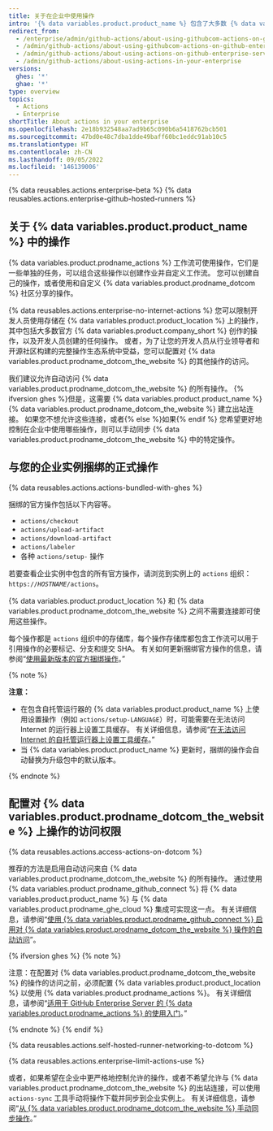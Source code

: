 ```yaml
---
title: 关于在企业中使用操作
intro: '{% data variables.product.product_name %} 包含了大多数 {% data variables.product.prodname_dotcom %} 编写的操作，并且有选项允许访问来自 {% data variables.product.prodname_dotcom_the_website %} 和 {% data variables.product.prodname_marketplace %} 的其他操作。'
redirect_from:
  - /enterprise/admin/github-actions/about-using-githubcom-actions-on-github-enterprise-server
  - /admin/github-actions/about-using-githubcom-actions-on-github-enterprise-server
  - /admin/github-actions/about-using-actions-on-github-enterprise-server
  - /admin/github-actions/about-using-actions-in-your-enterprise
versions:
  ghes: '*'
  ghae: '*'
type: overview
topics:
  - Actions
  - Enterprise
shortTitle: About actions in your enterprise
ms.openlocfilehash: 2e18b932548aa7ad9b65c090b6a5418762bcb501
ms.sourcegitcommit: 47bd0e48c7dba1dde49baff60bc1eddc91ab10c5
ms.translationtype: HT
ms.contentlocale: zh-CN
ms.lasthandoff: 09/05/2022
ms.locfileid: '146139006'
---
```

{% data reusables.actions.enterprise-beta %} {% data reusables.actions.enterprise-github-hosted-runners %}

## 关于 {% data variables.product.product_name %} 中的操作

{% data variables.product.prodname_actions %} 工作流可使用操作，它们是一些单独的任务，可以组合这些操作以创建作业并自定义工作流。 您可以创建自己的操作，或者使用和自定义 {% data variables.product.prodname_dotcom %} 社区分享的操作。

{% data reusables.actions.enterprise-no-internet-actions %} 您可以限制开发人员使用存储在 {% data variables.product.product_location %} 上的操作，其中包括大多数官方 {% data variables.product.company_short %} 创作的操作，以及开发人员创建的任何操作。 或者，为了让您的开发人员从行业领导者和开源社区构建的完整操作生态系统中受益，您可以配置对 {% data variables.product.prodname_dotcom_the_website %} 的其他操作的访问。 

我们建议允许自动访问 {% data variables.product.prodname_dotcom_the_website %} 的所有操作。 {% ifversion ghes %}但是，这需要 {% data variables.product.product_name %} {% data variables.product.prodname_dotcom_the_website %} 建立出站连接。 如果您不想允许这些连接，或者{% else %}如果{% endif %} 您希望更好地控制在企业中使用哪些操作，则可以手动同步 {% data variables.product.prodname_dotcom_the_website %} 中的特定操作。

## 与您的企业实例捆绑的正式操作

{% data reusables.actions.actions-bundled-with-ghes %}

捆绑的官方操作包括以下内容等。
- `actions/checkout`
- `actions/upload-artifact`
- `actions/download-artifact`
- `actions/labeler`
- 各种 `actions/setup-` 操作

若要查看企业实例中包含的所有官方操作，请浏览到实例上的 `actions` 组织：<code>https://<em>HOSTNAME</em>/actions</code>。

{% data variables.product.product_location %} 和 {% data variables.product.prodname_dotcom_the_website %} 之间不需要连接即可使用这些操作。

每个操作都是 `actions` 组织中的存储库，每个操作存储库都包含工作流可以用于引用操作的必要标记、分支和提交 SHA。 有关如何更新捆绑官方操作的信息，请参阅“[使用最新版本的官方捆绑操作](/admin/github-actions/using-the-latest-version-of-the-official-bundled-actions)。”

{% note %}

**注意：** 
- 在包含自托管运行器的 {% data variables.product.product_name %} 上使用设置操作（例如 `actions/setup-LANGUAGE`）时，可能需要在无法访问 Internet 的运行器上设置工具缓存。 有关详细信息，请参阅“[在无法访问 Internet 的自托管运行器上设置工具缓存](/enterprise/admin/github-actions/setting-up-the-tool-cache-on-self-hosted-runners-without-internet-access)。”
- 当 {% data variables.product.product_name %} 更新时，捆绑的操作会自动替换为升级包中的默认版本。

{% endnote %}

## 配置对 {% data variables.product.prodname_dotcom_the_website %} 上操作的访问权限

{% data reusables.actions.access-actions-on-dotcom %}

推荐的方法是启用自动访问来自 {% data variables.product.prodname_dotcom_the_website %} 的所有操作。 通过使用 {% data variables.product.prodname_github_connect %} 将 {% data variables.product.product_name %} 与 {% data variables.product.prodname_ghe_cloud %} 集成可实现这一点。 有关详细信息，请参阅“[使用 {% data variables.product.prodname_github_connect %} 启用对 {% data variables.product.prodname_dotcom_the_website %} 操作的自动访问](/enterprise/admin/github-actions/enabling-automatic-access-to-githubcom-actions-using-github-connect)”。 

{% ifversion ghes %} {% note %}

注意：在配置对 {% data variables.product.prodname_dotcom_the_website %} 的操作的访问之前，必须配置 {% data variables.product.product_location %} 以使用 {% data variables.product.prodname_actions %}。 有关详细信息，请参阅“[适用于 GitHub Enterprise Server 的 {% data variables.product.prodname_actions %} 的使用入门](/admin/github-actions/enabling-github-actions-for-github-enterprise-server/getting-started-with-github-actions-for-github-enterprise-server)。”


{% endnote %} {% endif %}

{% data reusables.actions.self-hosted-runner-networking-to-dotcom %}

{% data reusables.actions.enterprise-limit-actions-use %}

或者，如果希望在企业中更严格地控制允许的操作，或者不希望允许与 {% data variables.product.prodname_dotcom_the_website %} 的出站连接，可以使用 `actions-sync` 工具手动将操作下载并同步到企业实例上。 有关详细信息，请参阅“[从 {% data variables.product.prodname_dotcom_the_website %} 手动同步操作](/enterprise/admin/github-actions/manually-syncing-actions-from-githubcom)。”
